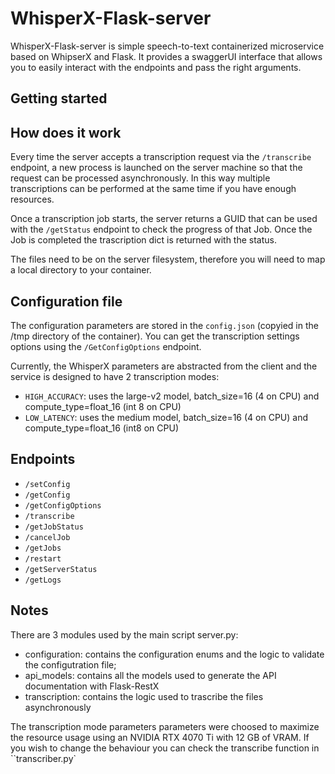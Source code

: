 # WhisperX-Flask-server
WhisperX-Flask-server is simple speech-to-text containerized microservice based on WhipserX and Flask. It provides a swaggerUI interface that allows you to easily interact with the endpoints and pass the right arguments.

## Getting started


## How does it work
Every time the server accepts a transcription request via the `/transcribe` endpoint, a new process is launched on the server machine so that the request can be processed asynchronously. In this way multiple transcriptions can be performed at the same time if you have enough resources. 

Once a transcription job starts, the server returns a GUID that can be used with the `/getStatus` endpoint to check the progress of that Job. Once the Job is completed the trascription dict is returned with the status.

The files need to be on the server filesystem, therefore you will need to map a local directory to your container.

## Configuration file
The configuration parameters are stored in the `config.json` (copyied in the /tmp directory of the container). You can get the transcription settings options using the `/GetConfigOptions` endpoint.

Currently, the WhisperX parameters are abstracted from the client and the service is designed to have 2 transcription modes:
- `HIGH_ACCURACY`: uses the large-v2 model, batch_size=16 (4 on CPU) and compute_type=float_16 (int 8 on CPU)
- `LOW_LATENCY`: uses the medium model, batch_size=16 (4 on CPU) and compute_type=float_16 (int8 on CPU)

## Endpoints
- `/setConfig`
- `/getConfig`
- `/getConfigOptions`
- `/transcribe`
- `/getJobStatus`
- `/cancelJob`
- `/getJobs`
- `/restart`
- `/getServerStatus`
- `/getLogs`

## Notes
There are 3 modules used by the main script server.py:
- configuration: contains the configuration enums and the logic to validate the configutration file;
- api_models: contains all the models used to generate the API documentation with Flask-RestX
- transcription: contains the logic used to trascribe the files asynchronously

The transcription mode parameters parameters were choosed to maximize the resource usage using an NVIDIA RTX 4070 Ti with 12 GB of VRAM. If you wish to change the behaviour you can check the transcribe function in ``transcriber.py`
